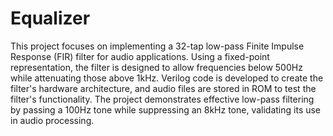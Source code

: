 # Equalizer

This project focuses on implementing a 32-tap low-pass Finite Impulse Response (FIR) filter for audio applications. Using a fixed-point representation, the filter is designed to allow frequencies below 500Hz while attenuating those above 1kHz. Verilog code is developed to create the filter's hardware architecture, and audio files are stored in ROM to test the filter's functionality. The project demonstrates effective low-pass filtering by passing a 100Hz tone while suppressing an 8kHz tone, validating its use in audio processing.

